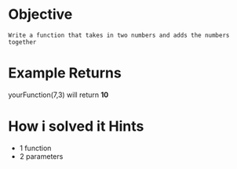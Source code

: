 # Objective
	Write a function that takes in two numbers and adds the numbers together

# Example Returns
yourFunction(7,3) will return **10**

# How i solved it Hints
* 1 function
* 2 parameters
